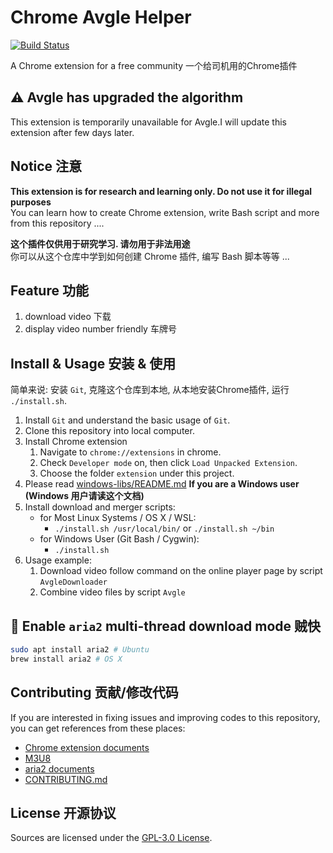# Chrome Avgle Helper

[![Build Status](https://travis-ci.org/download-online-video/chrome-avgle-helper.svg?branch=master)](https://travis-ci.org/download-online-video/chrome-avgle-helper)

A Chrome extension for a free community  一个给司机用的Chrome插件

## ⚠️ Avgle has upgraded the algorithm

This extension is temporarily unavailable for Avgle.I will update this extension after few days later.

## Notice 注意

**This extension is for research and learning only. Do not use it for illegal purposes**   
You can learn how to create Chrome extension, write Bash script and more from this repository ....

**这个插件仅供用于研究学习. 请勿用于非法用途**   
你可以从这个仓库中学到如何创建 Chrome 插件, 编写 Bash 脚本等等 ...


## Feature 功能

1. download video 下载
2. display video number friendly 车牌号

## Install & Usage 安装 & 使用

简单来说: 安装 `Git`, 克隆这个仓库到本地, 从本地安装Chrome插件, 运行 `./install.sh`.

1. Install `Git` and understand the basic usage of `Git`.
2. Clone this repository into local computer.
3. Install Chrome extension
	1. Navigate to `chrome://extensions` in chrome.
	2. Check `Developer mode` on, then click `Load Unpacked Extension`.
	3. Choose the folder `extension` under this project.
4. Please read [windows-libs/README.md](windows-libs/README.md) **If you are a Windows user (Windows 用户请读这个文档)**
5. Install download and merger scripts:
	- for Most Linux Systems / OS X / WSL: 
		- `./install.sh /usr/local/bin/` or `./install.sh ~/bin`
	- for Windows User (Git Bash / Cygwin):
		- `./install.sh`
6. Usage example:
	1. Download video follow command on the online player page by script `AvgleDownloader`
	2. Combine video files by script `Avgle`

## 🚀 Enable `aria2` multi-thread download mode 贼快

``` bash
sudo apt install aria2 # Ubuntu
brew install aria2 # OS X
```

## Contributing 贡献/修改代码

If you are interested in fixing issues and improving codes to this repository, you can get references from these places:

- [Chrome extension documents](https://developer.chrome.com/extensions/devguide)
- [M3U8](https://developer.apple.com/documentation/http_live_streaming/example_playlists_for_http_live_streaming/video_on_demand_playlist_construction)
- [aria2 documents](https://aria2.github.io/manual/en/html/index.html)
- [CONTRIBUTING.md](CONTRIBUTING.md)

## License 开源协议

Sources are licensed under the [GPL-3.0 License](LICENSE).
